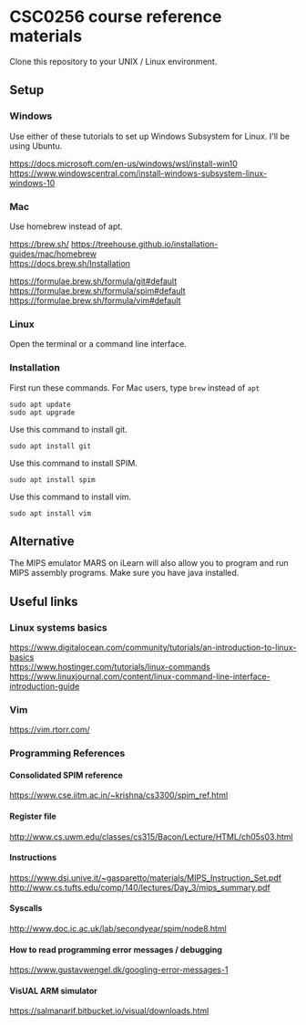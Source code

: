 # CSC0256 course reference materials
Clone this repository to your UNIX / Linux environment.
## Setup
### Windows
Use either of these tutorials to set up Windows Subsystem for Linux. I'll be using Ubuntu.

https://docs.microsoft.com/en-us/windows/wsl/install-win10  
https://www.windowscentral.com/install-windows-subsystem-linux-windows-10
### Mac
Use homebrew instead of apt.

https://brew.sh/ 
https://treehouse.github.io/installation-guides/mac/homebrew  
https://docs.brew.sh/Installation  

https://formulae.brew.sh/formula/git#default  
https://formulae.brew.sh/formula/spim#default  
https://formulae.brew.sh/formula/vim#default
### Linux
Open the terminal or a command line interface.

### Installation
First run these commands.
For Mac users, type `brew` instead of `apt`

`sudo apt update`  
`sudo apt upgrade`

Use this command to install git.

`sudo apt install git`

Use this command to install SPIM.

`sudo apt install spim`

Use this command to install vim.

`sudo apt install vim`
## Alternative
The MIPS emulator MARS on iLearn will also allow you to program and run MIPS assembly programs.
Make sure you have java installed.

## Useful links
### Linux systems basics
https://www.digitalocean.com/community/tutorials/an-introduction-to-linux-basics  
https://www.hostinger.com/tutorials/linux-commands  
https://www.linuxjournal.com/content/linux-command-line-interface-introduction-guide
### Vim
https://vim.rtorr.com/
### Programming References
#### Consolidated SPIM reference
https://www.cse.iitm.ac.in/~krishna/cs3300/spim_ref.html
#### Register file
http://www.cs.uwm.edu/classes/cs315/Bacon/Lecture/HTML/ch05s03.html
#### Instructions
https://www.dsi.unive.it/~gasparetto/materials/MIPS_Instruction_Set.pdf  
http://www.cs.tufts.edu/comp/140/lectures/Day_3/mips_summary.pdf
#### Syscalls
http://www.doc.ic.ac.uk/lab/secondyear/spim/node8.html
#### How to read programming error messages / debugging
https://www.gustavwengel.dk/googling-error-messages-1
#### VisUAL ARM simulator
https://salmanarif.bitbucket.io/visual/downloads.html
